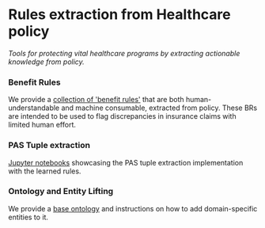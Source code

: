 # Rules extraction from Healthcare policy
*Tools for protecting vital healthcare programs by extracting actionable knowledge from policy.*

### Benefit Rules
We provide a [collection of 'benefit rules'](benefit_rules.json) that are both human-understandable and machine consumable, extracted from policy. These BRs are intended to be used to flag discrepancies in insurance claims with limited human effort.

### PAS Tuple extraction
[Jupyter notebooks](spacy-extractor) showcasing the PAS tuple extraction implementation with the learned rules.

### Ontology and Entity Lifting
We provide a [base ontology](ontology-and-lifting) and instructions on how to add domain-specific entities to it.
